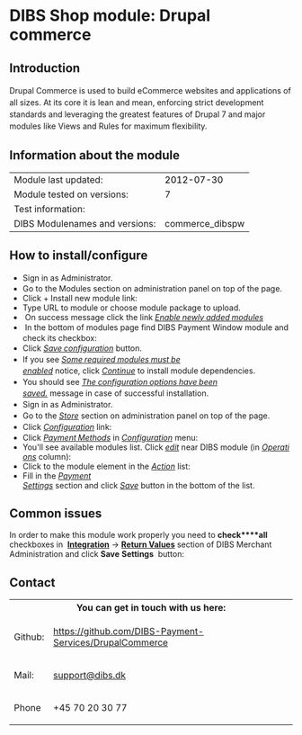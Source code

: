   

# DIBS Shop module: Drupal commerce 

## Introduction

<span style="line-height: 1.5;">Drupal Commerce is used to build eCommerce websites and applications of all sizes. At its core it is lean and mean, enforcing strict development standards and leveraging the greatest features of Drupal 7 and major modules like Views and Rules for maximum flexibility.</span>

## Information about the module
<div class="table-wrap"><table class="confluenceTable"><tbody><tr><td colspan="1" class="confluenceTd">Module last updated:</td><td colspan="1" class="confluenceTd"><span style="color: rgb(0,0,0);">2012-07-30</span></td></tr><tr><td class="confluenceTd">Module tested on versions:</td><td class="confluenceTd">7</td></tr><tr><td class="confluenceTd">Test information:</td><td class="confluenceTd"> </td></tr><tr><td class="confluenceTd">DIBS Modulenames and versions:</td><td class="confluenceTd">commerce_dibspw</td></tr></tbody></table></div>

## How to install/configure

*   <span style="line-height: 1.4285715;">Sign in as Administrator. </span>
*   Go to the Modules section on administration panel on top of the page.
*   Click + Install new module link: 
*   Type URL to module or choose module package to upload.<span><span style="text-decoration: none;"> </span></span>
*   <span><span style="text-decoration: none;"> On</span></span><span> </span><span><span style="text-decoration: none;">success</span></span><span> </span><span><span style="text-decoration: none;">message</span></span><span> </span><span><span style="text-decoration: none;">click</span></span><span> </span><span><span style="text-decoration: none;">the</span></span><span> </span><span><span style="text-decoration: none;">link</span></span><span> </span>_<u>Enable</u>__<u> </u>__<u>newly</u>__<u> </u>__<u>added</u>__<u> </u>__<u>modules</u>_<span><span style="text-decoration: none;"> </span></span>
*   <span style="line-height: 1.4285715;"> In the bottom of modules page find DIBS Payment Window module and check its checkbox:</span>
*   <span style="line-height: 1.4285715;"><span>Click</span></span><span style="line-height: 1.4285715;"> </span>_<u>Save</u>__<u> </u>__<u>configuration</u>_<span style="line-height: 1.4285715;"> </span><span style="line-height: 1.4285715;"><span>button.</span></span>
*   <span style="line-height: 1.4285715;"><span>If</span></span><span style="line-height: 1.4285715;"> </span><span style="line-height: 1.4285715;"><span>you</span></span><span style="line-height: 1.4285715;"> </span><span style="line-height: 1.4285715;"><span>see</span></span><span style="line-height: 1.4285715;"> </span>_<u>Some</u>__<u> </u>__<u>required</u>__<u> </u>__<u>modules</u>__<u> </u>__<u>must</u>__<u> </u>__<u>be</u>__<u> </u>__<u>enabled</u>_<span style="line-height: 1.4285715;"> </span><span style="line-height: 1.4285715;"><span>notice,</span></span><span style="line-height: 1.4285715;"> </span><span style="line-height: 1.4285715;"><span>click</span></span><span style="line-height: 1.4285715;"> </span>_<u>Continue</u>_<span style="line-height: 1.4285715;"> </span><span style="line-height: 1.4285715;"><span>to</span></span><span style="line-height: 1.4285715;"> </span><span style="line-height: 1.4285715;"><span>install</span></span><span style="line-height: 1.4285715;"> </span><span style="line-height: 1.4285715;"><span>module</span></span><span style="line-height: 1.4285715;"> </span><span style="line-height: 1.4285715;"><span>dependencies.</span></span>
*   <span style="line-height: 1.4285715;"><span>You</span></span><span style="line-height: 1.4285715;"> </span><span style="line-height: 1.4285715;"><span>should</span></span><span style="line-height: 1.4285715;"> </span><span style="line-height: 1.4285715;"><span>see</span></span><span style="line-height: 1.4285715;"> </span>_<u>The</u>__<u> </u>__<u>configuration</u>__<u> </u>__<u>options</u>__<u> </u>__<u>have</u>__<u> </u>__<u>been</u>__<u> </u>__<u>saved.</u>_<span style="line-height: 1.4285715;"> </span><span style="line-height: 1.4285715;"><span>message</span></span><span style="line-height: 1.4285715;"> </span><span style="line-height: 1.4285715;"><span>in</span></span><span style="line-height: 1.4285715;"> </span><span style="line-height: 1.4285715;"><span>case</span></span><span style="line-height: 1.4285715;"> </span><span style="line-height: 1.4285715;"><span>of</span></span><span style="line-height: 1.4285715;"> </span><span style="line-height: 1.4285715;"><span>successful</span></span><span style="line-height: 1.4285715;"> </span><span style="line-height: 1.4285715;"><span>installation.</span></span>
*   <span style="line-height: 1.4285715;">Sign in as Administrator.</span><span style="line-height: 1.4285715;"><span> </span></span>
*   <span style="line-height: 1.4285715;"><span>Go</span></span><span style="line-height: 1.4285715;"> </span><span style="line-height: 1.4285715;"><span>to</span></span><span style="line-height: 1.4285715;"> </span><span style="line-height: 1.4285715;"><span>the</span></span><span style="line-height: 1.4285715;"> </span>_<u>Store</u>_<span style="line-height: 1.4285715;"> </span><span style="line-height: 1.4285715;"><span>section</span></span><span style="line-height: 1.4285715;"> </span><span style="line-height: 1.4285715;"><span>on</span></span><span style="line-height: 1.4285715;"> </span><span style="line-height: 1.4285715;"><span>administration</span></span><span style="line-height: 1.4285715;"> </span><span style="line-height: 1.4285715;"><span>panel</span></span><span style="line-height: 1.4285715;"> </span><span style="line-height: 1.4285715;"><span>on</span></span><span style="line-height: 1.4285715;"> </span><span style="line-height: 1.4285715;"><span>top</span></span><span style="line-height: 1.4285715;"> </span><span style="line-height: 1.4285715;"><span>of</span></span><span style="line-height: 1.4285715;"> </span><span style="line-height: 1.4285715;"><span>the</span></span><span style="line-height: 1.4285715;"> </span><span style="line-height: 1.4285715;"><span>page.</span></span>
*   <span style="line-height: 1.4285715;"><span>Click</span></span><span style="line-height: 1.4285715;"> </span>_<u>Configuration</u>_<span style="line-height: 1.4285715;"> </span><span style="line-height: 1.4285715;"><span>link:</span></span>
*   Click _<u>Payment</u>__<u> </u>__<u>Methods</u>_<span> </span><span><span style="text-decoration: none;">in</span></span><span> </span>_<u>Configuration</u>_<span> </span><span><span style="text-decoration: none;">menu:</span></span>
*   <span><span style="text-decoration: none;">You'll</span></span><span> </span><span><span style="text-decoration: none;">see</span></span><span> </span><span><span style="text-decoration: none;">available</span></span><span> </span><span><span style="text-decoration: none;">modules</span></span><span> </span><span><span style="text-decoration: none;">list.</span></span><span> </span><span><span style="text-decoration: none;">Click</span></span><span> </span>_<u>edit</u>_<span> </span><span><span style="text-decoration: none;">near</span></span><span> </span><span><span style="text-decoration: none;">DIBS</span></span><span> </span><span><span style="text-decoration: none;">module</span></span><span> </span><span><span style="text-decoration: none;">(in</span></span><span> </span>_<u>Operations</u>_<span> </span><span><span style="text-decoration: none;">column):</span></span>
*   <span><span style="text-decoration: none;">Click</span></span><span> </span><span><span style="text-decoration: none;">to</span></span><span> </span><span><span style="text-decoration: none;">the</span></span><span> </span><span><span style="text-decoration: none;">module</span></span><span> </span><span><span style="text-decoration: none;">element</span></span><span> </span><span><span style="text-decoration: none;">in</span></span><span> </span><span><span style="text-decoration: none;">the</span></span><span> </span>_<u>Action</u>_<span> </span><span><span style="text-decoration: none;">list:</span></span>
*   <span><span style="text-decoration: none;">Fill</span></span><span> </span><span><span style="text-decoration: none;">in</span></span><span> </span><span><span style="text-decoration: none;">the</span></span><span> </span>_<u>Payment</u>__<u> </u>__<u>Settings</u>_<span> </span><span><span style="text-decoration: none;">section</span></span><span> </span><span><span style="text-decoration: none;">and</span></span><span> </span><span><span style="text-decoration: none;">click</span></span><span> </span>_<u>Save</u>_<span> </span><span><span style="text-decoration: none;">button</span></span><span> </span><span><span style="text-decoration: none;">in</span></span><span> </span><span><span style="text-decoration: none;">the</span></span><span> </span><span><span style="text-decoration: none;">bottom</span></span><span> </span><span><span style="text-decoration: none;">of</span></span><span> </span><span><span style="text-decoration: none;">the</span></span><span> </span><span><span style="text-decoration: none;">list.</span></span>

## Common issues

In order to make this module work properly you need to **check****all** checkboxes in 
__<u>Integration</u>__ → __<u>Return Values</u>__ section of DIBS Merchant Administration and click __Save__ __Settings__ <span> </span><span><span style="text-decoration: none;">button:</span></span>


## Contact
<div class="table-wrap"><table class="confluenceTable"><tbody><tr><th class="highlight-grey confluenceTh" colspan="2" data-highlight-colour="grey">You can get in touch with us here:</th></tr><tr><td class="confluenceTd">Github:</td><td class="confluenceTd">

https://github.com/DIBS-Payment-Services/DrupalCommerce
</td></tr><tr><td class="confluenceTd">Mail:</td><td class="confluenceTd">

support@dibs.dk
</td></tr><tr><td class="confluenceTd">Phone</td><td class="confluenceTd">

+45 70 20 30 77
</td></tr></tbody></table></div>

                    
